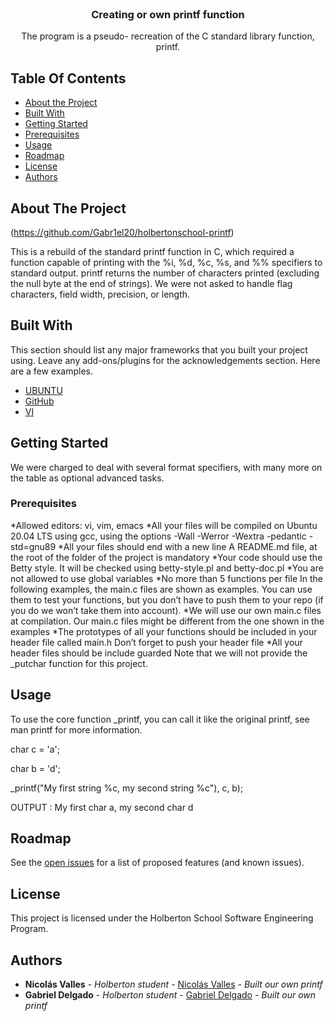 <br/>
<p align="center">
  <h3 align="center">Creating or own printf function</h3>

  <p align="center">
    The program is a pseudo- recreation of the C standard library function, printf.

  </p>
</p>



## Table Of Contents

* [About the Project](#about-the-project)
* [Built With](#built-with)
* [Getting Started](#getting-started)
* [Prerequisites](#prerequisites)
* [Usage](#usage)
* [Roadmap](#roadmap)
* [License](#license)
* [Authors](#authors)

## About The Project

(https://github.com/Gabr1el20/holbertonschool-printf)

This is a rebuild of the standard printf function in C, which required a function capable of printing with the %i, %d, %c, %s, and %% specifiers to standard output. printf returns the number of characters printed (excluding the null byte at the end of strings). We were not asked to handle flag characters, field width, precision, or length.

## Built With

This section should list any major frameworks that you built your project using. Leave any add-ons/plugins for the acknowledgements section. Here are a few examples.

* [UBUNTU]()
* [GitHub](https://github.com/)
* [VI]()

## Getting Started

We were charged to deal with several format specifiers, with many more on the table as optional advanced tasks.

### Prerequisites

*Allowed editors: vi, vim, emacs
*All your files will be compiled on Ubuntu 20.04 LTS using gcc, using the options -Wall -Werror -Wextra -pedantic -std=gnu89
*All your files should end with a new line A README.md file, at the root of the folder of the project is mandatory
*Your code should use the Betty style. It will be checked using betty-style.pl and betty-doc.pl 
*You are not allowed to use global variables
*No more than 5 functions per file In the following examples, the main.c files are shown as examples. You can use them to test your functions, but you don’t have to push them to your repo (if you do we won’t take them into account).
*We will use our own main.c files at compilation. Our main.c files might be different from the one shown in the examples
*The prototypes of all your functions should be included in your header file called main.h Don’t forget to push your header file
*All your header files should be include guarded Note that we will not provide the _putchar function for this project.

## Usage

To use the core function _printf, you can call it like the original printf, see man printf for more information.

char c = 'a';

char b = 'd';

_printf("My first string %c, my second string %c"), c, b);

OUTPUT : My first char a, my second char d

## Roadmap

See the [open issues](https://github.com/NicoV00/holbertonschool-printf/issues) for a list of proposed features (and known issues).




## License

This project is licensed under the Holberton School Software Engineering Program.

## Authors

* **Nicolás Valles** - *Holberton student* - [Nicolás Valles](https://github.com/NicoV00/) - *Built our own printf*
* **Gabriel Delgado** - *Holberton student* - [Gabriel Delgado](https://github.com/Gabr1el20/) - *Built our own printf*

